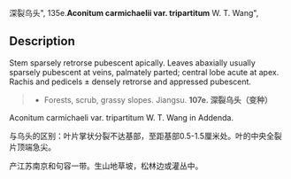 深裂乌头",
135e.**Aconitum carmichaelii var. tripartitum** W. T. Wang",

## Description
Stem sparsely retrorse pubescent apically. Leaves abaxially usually sparsely pubescent at veins, palmately parted; central lobe acute at apex. Rachis and pedicels ± densely retrorse and appressed pubescent.

> * Forests, scrub, grassy slopes. Jiangsu.
**107e. 深裂乌头（变种）**

Aconitum carmichaeli var. tripartitum W. T. Wang in Addenda.

与乌头的区别：叶片掌状分裂不达基部，至距基部0.5-1.5厘米处。叶的中央全裂片顶端急尖。

产江苏南京和句容一带。生山地草坡，松林边或灌丛中。
